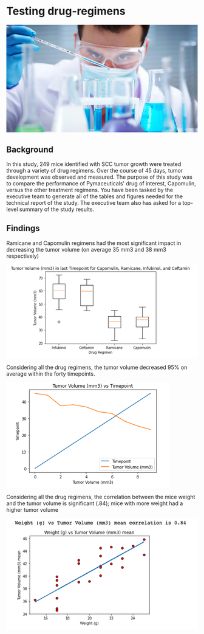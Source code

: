 # Testing drug-regimens  

![Laboratory](Images/Laboratory.jpg)


## Background

In this study, 249 mice identified with SCC tumor growth were treated through a variety of drug regimens. Over the course of 45 days, tumor development was observed and measured. The purpose of this study was to compare the performance of Pymaceuticals' drug of interest, Capomulin, versus the other treatment regimens. You have been tasked by the executive team to generate all of the tables and figures needed for the technical report of the study. The executive team also has asked for a top-level summary of the study results.

## Findings

Ramicane and Capomulin regimens had the most significant impact in decreasing the tumor volume (on average 35 mm3 and 38 mm3 respectively)

![gf1](Images/gf1.png)

Considering all the drug regimens, the tumor volume decreased 95% on average within the forty timepoints.


![gf1](Images/gf2.png)

Considering all the drug regimens, the correlation between the mice weight and the tumor volume is significant (.84); mice with more weight had a higher tumor volume


![gf1](Images/gf3.png)

